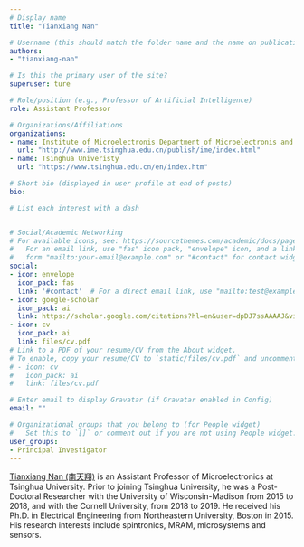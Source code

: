 ```yaml
---
# Display name
title: "Tianxiang Nan"

# Username (this should match the folder name and the name on publications)
authors:
- "tianxiang-nan"

# Is this the primary user of the site?
superuser: ture

# Role/position (e.g., Professor of Artificial Intelligence)
role: Assistant Professor

# Organizations/Affiliations
organizations:
- name: Institute of Microelectronis Department of Microelectronis and Nanoelectronics
  url: "http://www.ime.tsinghua.edu.cn/publish/ime/index.html"
- name: Tsinghua Univeristy
  url: "https://www.tsinghua.edu.cn/en/index.htm"

# Short bio (displayed in user profile at end of posts)
bio:

# List each interest with a dash


# Social/Academic Networking
# For available icons, see: https://sourcethemes.com/academic/docs/page-builder/#icons
#   For an email link, use "fas" icon pack, "envelope" icon, and a link in the
#   form "mailto:your-email@example.com" or "#contact" for contact widget.
social:
- icon: envelope
  icon_pack: fas
  link: '#contact'  # For a direct email link, use "mailto:test@example.org".
- icon: google-scholar
  icon_pack: ai
  link: https://scholar.google.com/citations?hl=en&user=dpDJ7ssAAAAJ&view_op=list_works
- icon: cv
  icon_pack: ai
  link: files/cv.pdf
# Link to a PDF of your resume/CV from the About widget.
# To enable, copy your resume/CV to `static/files/cv.pdf` and uncomment the lines below.
# - icon: cv
#   icon_pack: ai
#   link: files/cv.pdf

# Enter email to display Gravatar (if Gravatar enabled in Config)
email: ""

# Organizational groups that you belong to (for People widget)
#   Set this to `[]` or comment out if you are not using People widget.
user_groups:
- Principal Investigator
---
```

[Tianxiang Nan (南天翔)](http://www.ime.tsinghua.edu.cn/publish/ime/5910/2020/20200306113605108113421/20200306113605108113421_.html) is an Assistant Professor of Microelectronics at Tsinghua University. Prior to joining Tsinghua University, he was a Post-Doctoral Researcher with the University of Wisconsin-Madison from 2015 to 2018, and with the Cornell University, from 2018 to 2019. He received his Ph.D. in Electrical Engineering from Northeastern University, Boston in 2015. His research interests include spintronics, MRAM, microsystems and sensors.

